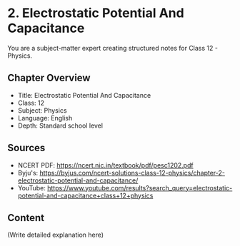 # 2. Electrostatic Potential And Capacitance

You are a subject-matter expert creating structured notes for Class 12 - Physics.

## Chapter Overview
- Title: Electrostatic Potential And Capacitance
- Class: 12
- Subject: Physics
- Language: English
- Depth: Standard school level

## Sources
- NCERT PDF: https://ncert.nic.in/textbook/pdf/pesc1202.pdf
- Byju's: https://byjus.com/ncert-solutions-class-12-physics/chapter-2-electrostatic-potential-and-capacitance/
- YouTube: https://www.youtube.com/results?search_query=electrostatic-potential-and-capacitance+class+12+physics

## Content
(Write detailed explanation here)
